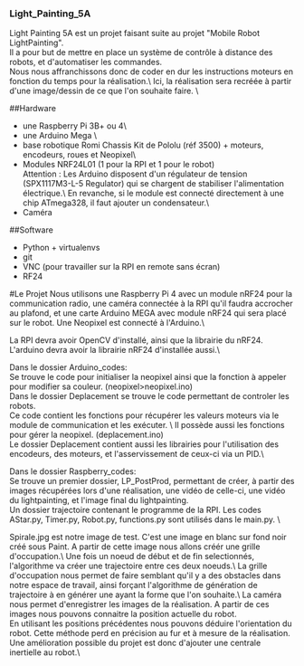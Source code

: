 ### Light_Painting_5A

Light Painting 5A est un projet faisant suite au projet "Mobile Robot LightPainting". \
Il a pour but de mettre en place un système de contrôle à distance des robots, et d'automatiser les commandes. \
Nous nous affranchissons donc de coder en dur les instructions moteurs en fonction du temps pour la réalisation.\ 
Ici, la réalisation sera recréée à partir d'une image/dessin de ce que l'on souhaite faire. \

##Hardware

- une Raspberry Pi 3B+ ou 4\
- une Arduino Mega \
- base robotique Romi Chassis Kit de Pololu (réf 3500) + moteurs, encodeurs, roues et Neopixel\
- Modules NRF24L01 (1 pour la RPI et 1 pour le robot)\
Attention : Les Arduino disposent d'un régulateur de tension (SPX1117M3-L-5 Regulator) qui se chargent de stabiliser l'alimentation électrique.\ En revanche, si le module est connecté directement à une chip ATmega328, il faut ajouter un condensateur.\
- Caméra

##Software
 
- Python + virtualenvs
- git
- VNC (pour travailler sur la RPI en remote sans écran)
- RF24

#Le Projet
Nous utilisons une Raspberry Pi 4 avec un module nRF24 pour la communication radio, une caméra connectée à la RPI qu'il faudra accrocher au plafond, et une carte Arduino
MEGA avec module nRF24 qui sera placé sur le robot. Une Neopixel est connecté à l'Arduino.\

La RPI devra avoir OpenCV d'installé, ainsi que la librairie du nRF24.\
L'arduino devra avoir la librairie nRF24 d'installée aussi.\

Dans le dossier Arduino_codes:\
Se trouve le code pour initialiser la neopixel ainsi que la fonction à appeler pour modifier sa couleur. (neopixel>neopixel.ino)\
Dans le dossier Deplacement se trouve le code permettant de controler les robots. \
Ce code contient les fonctions pour récupérer les valeurs moteurs via le module de communication et les exécuter. \ Il possède aussi les fonctions pour gérer la neopixel.
(deplacement.ino)\
Le dossier Deplacement contient aussi les librairies pour l'utilisation des encodeurs, des moteurs, et l'asservissement de ceux-ci via un PID.\

Dans le dossier Raspberry_codes:\
Se trouve un premier dossier, LP_PostProd, permettant de créer, à partir des images récupérées lors d'une réalisation, une vidéo de celle-ci, une vidéo du lightpainting, 
et l'image final du lightpainting.\
Un dossier trajectoire contenant le programme de la RPI. Les codes AStar.py, Timer.py, Robot.py, functions.py sont utilisés dans le main.py. \

Spirale.jpg est notre image de test. C'est une image en blanc sur fond noir créé sous Paint. A partir de cette image nous allons créér une grille d'occupation.\ 
Une fois un noeud de début et de fin selectionnés, l'algorithme va créer une trajectoire entre ces deux noeuds.\ 
La grille d'occupation nous permet de faire semblant qu'il y a des obstacles dans notre espace de travail, ainsi forçant l'algorithme de génération de trajectoire à en générer une ayant la forme que l'on souhaite.\ 
La caméra nous permet d'enregistrer les images de la réalisation. A partir de ces images nous pouvons connaitre la position actuelle du robot. \
En utilisant les positions précédentes nous pouvons déduire l'orientation du robot. Cette méthode perd en précision au fur et à mesure de la réalisation.\
Une amélioration possible du projet est donc d'ajouter une centrale inertielle au robot.\

